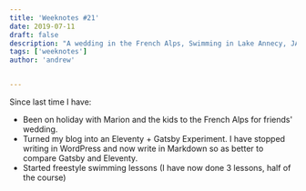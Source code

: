 ```yaml
---
title: 'Weeknotes #21'
date: 2019-07-11
draft: false
description: "A wedding in the French Alps, Swimming in Lake Annecy, JAMStack Conference London"
tags: ['weeknotes']
author: 'andrew'


---
```

Since last time I have:

*   Been on holiday with Marion and the kids to the French Alps for friends' wedding.
*   Turned my blog into an Eleventy + Gatsby Experiment. I have stopped writing in WordPress and now write in Markdown so as better to compare Gatsby and Eleventy.
*   Started freestyle swimming lessons (I have now done 3 lessons, half of the course)
